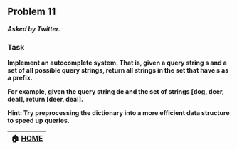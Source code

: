 ## Problem 11
***Asked by Twitter.***
### Task
**Implement an autocomplete system. That is, given a query string s and a set of all possible query strings, return all strings in the set that have s as a prefix.**

**For example, given the query string de and the set of strings [dog, deer, deal], return [deer, deal].**

**Hint: Try preprocessing the dictionary into a more efficient data structure to speed up queries.**

|**:house: [HOME](https://github.com/theInvincible/Daily-Coding-Problem/)**|
|--------------------------------------------------------------------------|
